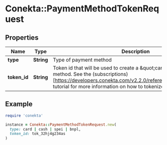 # Conekta::PaymentMethodTokenRequest

## Properties

| Name | Type | Description | Notes |
| ---- | ---- | ----------- | ----- |
| **type** | **String** | Type of payment method |  |
| **token_id** | **String** | Token id that will be used to create a \&quot;card\&quot; type payment method. See the (subscriptions)[https://developers.conekta.com/v2.2.0/reference/createsubscription] tutorial for more information on how to tokenize cards. |  |

## Example

```ruby
require 'conekta'

instance = Conekta::PaymentMethodTokenRequest.new(
  type: card | cash | spei | bnpl,
  token_id: tok_32hj4g234as
)
```

